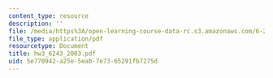```yaml
---
content_type: resource
description: ''
file: /media/https%3A/open-learning-course-data-rc.s3.amazonaws.com/6-243j-dynamics-of-nonlinear-systems-fall-2003/5e770942a25e5eab7e7365291fb7275d_hw3_6243_2003.pdf
file_type: application/pdf
resourcetype: Document
title: hw3_6243_2003.pdf
uid: 5e770942-a25e-5eab-7e73-65291fb7275d
---
```

